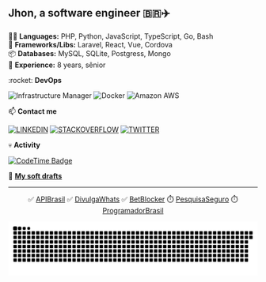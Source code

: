 ## Jhon, a software engineer 🇧🇷✈️

👨‍💻  <strong>Languages:</strong> PHP, Python, JavaScript, TypeScript, Go, Bash <br />
🧰  <strong>Frameworks/Libs:</strong> Laravel, React, Vue, Cordova <br />
📦  <strong>Databases:</strong> MySQL, SQLite, Postgress, Mongo<br />
👴  <strong>Experience:</strong> 8 years, sênior<br />

<p> :rocket: <strong>DevOps </strong></p>

![Infrastructure Manager](https://img.shields.io/badge/Hosting%20Manager-8A2BE2?style=flat-square&logoColor=white)
![Docker](https://img.shields.io/badge/Docker-2CA5E0?style=flat-square&logo=docker&logoColor=white)
![Amazon AWS](https://img.shields.io/badge/Amazon_AWS-FF9900?style=flat-square&logo=amazonaws&logoColor=white)

<p> 📫 <strong>Contact me</strong></p>

[![LINKEDIN](https://img.shields.io/badge/Linkedin-0072b1?style=flat-square&&logo=linkedin&logoColor=white)](https://www.linkedin.com/in/jhowbhz/)
[![STACKOVERFLOW](https://img.shields.io/badge/Stackoverflow-F47F24?style=flat-square&&logo=stackoverflow&logoColor=white)](https://pt.stackoverflow.com/users/128217/jhowbhz)
[![TWITTER](https://img.shields.io/badge/Twitter-1DA1F2?style=flat-square&&logo=x&logoColor=white)](https://x.com/jhowbhz)

<p> 💀 <strong>Activity</strong></p>

[![CodeTime Badge](https://img.shields.io/endpoint?style=flat-square&color=222&url=https%3A%2F%2Fapi.codetime.dev%2Fshield%3Fid%3D23147%26project%3D%26in=0)](https://codetime.dev)

🔖 <a href="https://gist.github.com/jhowbhz" target="_blank"> <strong>My soft drafts</strong> </a> </p>

<hr />

<div align="center">
  
✅ [APIBrasil](https://apibrasil.com.br "Clique e acesse agora!") ✅ [DivulgaWhats](https://divulgawhats.com "Clique e acesse agora!") ✅ [BetBlocker](https://bet-blocker.com "Clique e acesse agora!") ⏱️ [PesquisaSeguro](https://pesquisaseguro.com.br "Projeto em andamento...") ⏱️ [ProgramadorBrasil](https://programadorbrasil.com.br "Projeto em andamento...")

![Snake animation](https://github.com/jhowbhz/jhowbhz/blob/master/github-user-contribution.svg)

</div>  
